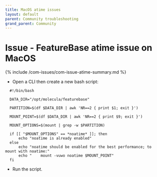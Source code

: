 ```yaml
---
title: MacOS atime issues
layout: default
parent: Community troubleshooting
grand_parent: Community
---
```


# Issue - FeatureBase atime issue on MacOS

{% include /com-issues/com-issue-atime-summary.md %}

* Open a CLI then create a new bash script:

```
  #!/bin/bash

  DATA_DIR="/opt/molecula/featurebase"

  PARTITION=$(df $DATA_DIR | awk 'NR==2 { print $1; exit }')

  MOUNT_POINT=$(df $DATA_DIR | awk 'NR==2 { print $9; exit }')

  MOUNT_OPTIONS=$(mount | grep -w $PARTITION)

  if [[ "$MOUNT_OPTIONS" == *noatime* ]]; then
      echo "noatime is already enabled"
  else
      echo "noatime should be enabled for the best performance; to mount with noatime:"
      echo "    mount -vuwo noatime $MOUNT_POINT"
  fi
```

* Run the script.
